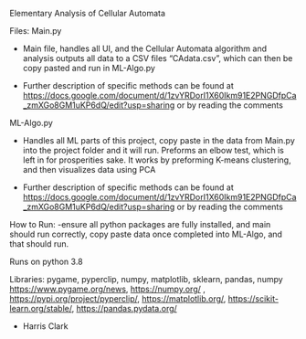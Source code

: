 Elementary Analysis of Cellular Automata


Files:
Main.py
- Main file, handles all UI, and the Cellular Automata algorithm and analysis outputs all data to a CSV files “CAdata.csv”, which can then be copy pasted and run in ML-Algo.py

- Further description of specific methods can be found at https://docs.google.com/document/d/1zvYRDorI1X60Ikm91E2PNGDfpCa_zmXGo8GM1uKP6dQ/edit?usp=sharing or by reading the comments 

ML-Algo.py
- Handles all ML parts of this project, copy paste in the data from Main.py into the project folder and it will run. Preforms an elbow test, which is left in for prosperities sake. It works by preforming K-means clustering, and then visualizes data using PCA

- Further description of specific methods can be found at https://docs.google.com/document/d/1zvYRDorI1X60Ikm91E2PNGDfpCa_zmXGo8GM1uKP6dQ/edit?usp=sharing or by reading the comments 



How to Run:
-ensure all python packages are fully installed, and main should run correctly, copy paste data once completed into ML-Algo, and that should run.

Runs on python 3.8


Libraries:
pygame, pyperclip, numpy, matplotlib, sklearn, pandas, numpy
https://www.pygame.org/news, https://numpy.org/ , https://pypi.org/project/pyperclip/, https://matplotlib.org/, https://scikit-learn.org/stable/, https://pandas.pydata.org/
 
- Harris Clark 
